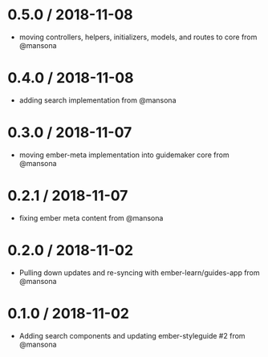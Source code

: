 
0.5.0 / 2018-11-08
==================

  * moving controllers, helpers, initializers, models, and routes to core from @mansona

0.4.0 / 2018-11-08
==================

  * adding search implementation from @mansona

0.3.0 / 2018-11-07
==================

  * moving ember-meta implementation into guidemaker core from @mansona

0.2.1 / 2018-11-07
==================

  * fixing ember meta content from @mansona

0.2.0 / 2018-11-02
==================

  * Pulling down updates and re-syncing with ember-learn/guides-app from @mansona

0.1.0 / 2018-11-02
==================

  * Adding search components and updating ember-styleguide #2 from @mansona
